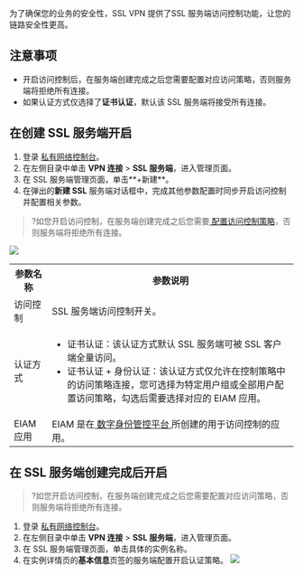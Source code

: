 为了确保您的业务的安全性，SSL VPN 提供了SSL 服务端访问控制功能，让您的链路安全性更高。

## 注意事项
- 开启访问控制后，在服务端创建完成之后您需要配置对应访问策略，否则服务端将拒绝所有连接。
- 如果认证方式仅选择了**证书认证**，默认该 SSL 服务端将接受所有连接。


## 在创建 SSL 服务端开启
1. 登录 [私有网络控制台](https://console.cloud.tencent.com/vpc/vpc?rid=1)。
2. 在左侧目录中单击 **VPN 连接** > **SSL 服务端**，进入管理页面。
3. 在 SSL 服务端管理页面，单击**+新建**。
4. 在弹出的**新建 SSL** 服务端对话框中，完成其他参数配置时同步开启访问控制并配置相关参数。
>?如您开启访问控制，在服务端创建完成之后您需要[ 配置访问控制策略](https://cloud.tencent.com/document/product/554/75189)，否则服务端将拒绝所有连接。
>
![](https://qcloudimg.tencent-cloud.cn/raw/3fbf526a7725ad6f2ea4fe4f3d484473.png)
<table>
<tr>
<th>参数名称</th>
<th>参数说明</th>
</tr>
<tr>
<td>访问控制</td>
<td>SSL 服务端访问控制开关。</td>
</tr>
<tr>
<td>认证方式</td>
<td><ul><li>证书认证：该认证方式默认 SSL 服务端可被 SSL 客户端全量访问。</li><li>证书认证 + 身份认证：该认证方式仅允许在控制策略中的访问策略连接，您可选择为特定用户组或全部用户配置访问策略，勾选后需要选择对应的 EIAM 应用。</li></ul></td>
</tr>
<tr>
<td>EIAM 应用</td>
<td>EIAM 是在<a href="https://console.cloud.tencent.com/eiam"> 数字身份管控平台 </a>所创建的用于访问控制的应用。</td>
</tr>
</table>


## 在 SSL 服务端创建完成后开启
>?如您开启访问控制，在服务端创建完成之后您需要配置对应访问策略，否则服务端将拒绝所有连接。
>
1. 登录 [私有网络控制台](https://console.cloud.tencent.com/vpc/vpc?rid=1)。
2. 在左侧目录中单击 **VPN 连接** > **SSL 服务端**，进入管理页面。
3. 在 SSL 服务端管理页面，单击具体的实例名称。
4. 在实例详情页的**基本信息**页签的服务端配置开启认证策略。
![](https://qcloudimg.tencent-cloud.cn/raw/1b3f12c8cad1678ed4abc5518cd5d423.png)
